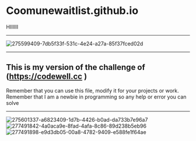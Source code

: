 # Coomunewaitlist.github.io


HIIIIII

--------------------------------------------------------------------------------
![275599409-7db5f33f-531c-4e24-a27a-85f37fced02d](https://github.com/BOCCHI1510/Coomunewaitlist.github.io/assets/161669478/3a6255e1-1d8a-4446-9d86-7e3c74e05556)

--------------------------------------------------------------------------------
This is my version of the challenge of (https://codewell.cc )
--------------------------------------------------------------------------------


Remember that you can use this file, modify it for your projects or work. Remember that I am a newbie in programming so any help or error you can solve 

-------------------------------------------------------------------------------------------------------------------------------
![275601337-a6823409-1d7b-4426-b0ad-da733b7e96a7](https://github.com/BOCCHI1510/Coomunewaitlist.github.io/assets/161669478/67d63a2f-064b-4fd7-b209-44b3e2864b28)
![277491842-4a0aca9e-8fad-4afa-8c86-89d238b5eb96](https://github.com/BOCCHI1510/Coomunewaitlist.github.io/assets/161669478/5451baca-5167-4050-ad90-9c95dd1edb52)
![277491898-e9d3db05-00a8-4782-9409-e588fe1f64ae](https://github.com/BOCCHI1510/Coomunewaitlist.github.io/assets/161669478/a69551d3-9807-42af-b3ee-415c4e163edb)
